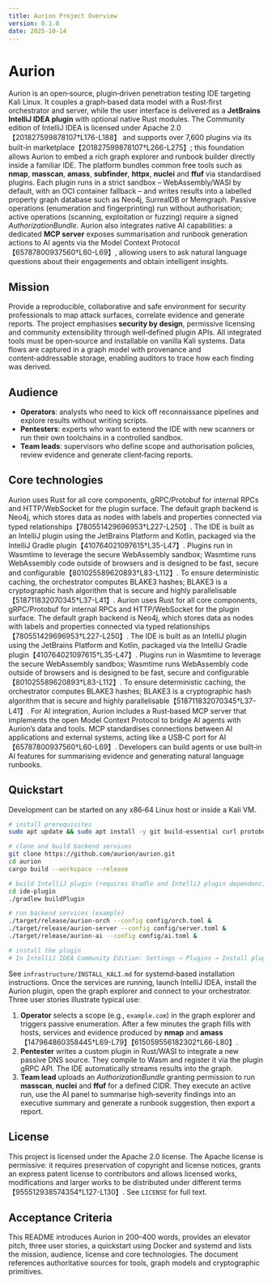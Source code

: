 ```yaml
---
title: Aurion Project Overview
version: 0.1.0
date: 2025-10-14
---
```

# Aurion

Aurion is an open‑source, plugin‑driven penetration testing IDE targeting Kali Linux.  It couples a graph‑based data model with a Rust‑first orchestrator and server, while the user interface is delivered as a **JetBrains IntelliJ IDEA plugin** with optional native Rust modules.  The Community edition of IntelliJ IDEA is licensed under Apache 2.0【201827599878107†L176-L188】 and supports over 7,600 plugins via its built‑in marketplace【201827599878107†L266-L275】; this foundation allows Aurion to embed a rich graph explorer and runbook builder directly inside a familiar IDE.  The platform bundles common free tools such as **nmap**, **masscan**, **amass**, **subfinder**, **httpx**, **nuclei** and **ffuf** via standardised plugins.  Each plugin runs in a strict sandbox – WebAssembly/WASI by default, with an OCI container fallback – and writes results into a labelled property graph database such as Neo4j, SurrealDB or Memgraph.  Passive operations (enumeration and fingerprinting) run without authorisation; active operations (scanning, exploitation or fuzzing) require a signed *AuthorizationBundle*.  Aurion also integrates native AI capabilities: a dedicated **MCP server** exposes summarisation and runbook generation actions to AI agents via the Model Context Protocol【65787800937560†L60-L69】, allowing users to ask natural language questions about their engagements and obtain intelligent insights.

## Mission

Provide a reproducible, collaborative and safe environment for security professionals to map attack surfaces, correlate evidence and generate reports.  The project emphasises **security by design**, permissive licensing and community extensibility through well‑defined plugin APIs.  All integrated tools must be open‑source and installable on vanilla Kali systems.  Data flows are captured in a graph model with provenance and content‑addressable storage, enabling auditors to trace how each finding was derived.

## Audience

- **Operators**: analysts who need to kick off reconnaissance pipelines and explore results without writing scripts.
- **Pentesters**: experts who want to extend the IDE with new scanners or run their own toolchains in a controlled sandbox.
- **Team leads**: supervisors who define scope and authorisation policies, review evidence and generate client‑facing reports.

## Core technologies

Aurion uses Rust for all core components, gRPC/Protobuf for internal RPCs and HTTP/WebSocket for the plugin surface.  The default graph backend is Neo4j, which stores data as nodes with labels and properties connected via typed relationships【780551429696953†L227-L250】.  The IDE is built as an IntelliJ plugin using the JetBrains Platform and Kotlin, packaged via the IntelliJ Gradle plugin【410764021097615†L35-L47】.  Plugins run in Wasmtime to leverage the secure WebAssembly sandbox; Wasmtime runs WebAssembly code outside of browsers and is designed to be fast, secure and configurable【801025589620893†L83-L112】.  To ensure deterministic caching, the orchestrator computes BLAKE3 hashes; BLAKE3 is a cryptographic hash algorithm that is secure and highly parallelisable【518711832070345†L37-L41】.
Aurion uses Rust for all core components, gRPC/Protobuf for internal RPCs and HTTP/WebSocket for the plugin surface.  The default graph backend is Neo4j, which stores data as nodes with labels and properties connected via typed relationships【780551429696953†L227-L250】.  The IDE is built as an IntelliJ plugin using the JetBrains Platform and Kotlin, packaged via the IntelliJ Gradle plugin【410764021097615†L35-L47】.  Plugins run in Wasmtime to leverage the secure WebAssembly sandbox; Wasmtime runs WebAssembly code outside of browsers and is designed to be fast, secure and configurable【801025589620893†L83-L112】.  To ensure deterministic caching, the orchestrator computes BLAKE3 hashes; BLAKE3 is a cryptographic hash algorithm that is secure and highly parallelisable【518711832070345†L37-L41】.  For AI integration, Aurion includes a Rust‑based MCP server that implements the open Model Context Protocol to bridge AI agents with Aurion’s data and tools.  MCP standardises connections between AI applications and external systems, acting like a USB‑C port for AI【65787800937560†L60-L69】.  Developers can build agents or use built‑in AI features for summarising evidence and generating natural language runbooks.

## Quickstart

Development can be started on any x86‑64 Linux host or inside a Kali VM.

```bash
# install prerequisites
sudo apt update && sudo apt install -y git build-essential curl protobuf-compiler rust-all openjdk-17-jdk

# clone and build backend services
git clone https://github.com/aurion/aurion.git
cd aurion
cargo build --workspace --release

# build IntelliJ plugin (requires Gradle and IntelliJ plugin dependencies)
cd ide-plugin
./gradlew buildPlugin

# run backend services (example)
./target/release/aurion-orch --config config/orch.toml &
./target/release/aurion-server --config config/server.toml &
./target/release/aurion-ai --config config/ai.toml &

# install the plugin
# In IntelliJ IDEA Community Edition: Settings → Plugins → Install plugin from disk… and select the generated plugin ZIP in build/distributions
```

See `infrastructure/INSTALL_KALI.md` for systemd‑based installation instructions.  Once the services are running, launch IntelliJ IDEA, install the Aurion plugin, open the graph explorer and connect to your orchestrator.  Three user stories illustrate typical use:

1. **Operator** selects a scope (e.g., `example.com`) in the graph explorer and triggers passive enumeration.  After a few minutes the graph fills with hosts, services and evidence produced by **nmap** and **amass**【147964860358445†L69-L79】【615059556182302†L66-L80】.
2. **Pentester** writes a custom plugin in Rust/WASI to integrate a new passive DNS source.  They compile to Wasm and register it via the plugin gRPC API.  The IDE automatically streams results into the graph.
3. **Team lead** uploads an *AuthorizationBundle* granting permission to run **masscan**, **nuclei** and **ffuf** for a defined CIDR.  They execute an active run, use the AI panel to summarise high‑severity findings into an executive summary and generate a runbook suggestion, then export a report.

## License

This project is licensed under the Apache 2.0 license.  The Apache license is permissive: it requires preservation of copyright and license notices, grants an express patent license to contributors and allows licensed works, modifications and larger works to be distributed under different terms【955512938574354†L127-L130】.  See `LICENSE` for full text.

## Acceptance Criteria

This README introduces Aurion in 200–400 words, provides an elevator pitch, three user stories, a quickstart using Docker and systemd and lists the mission, audience, license and core technologies.  The document references authoritative sources for tools, graph models and cryptographic primitives.